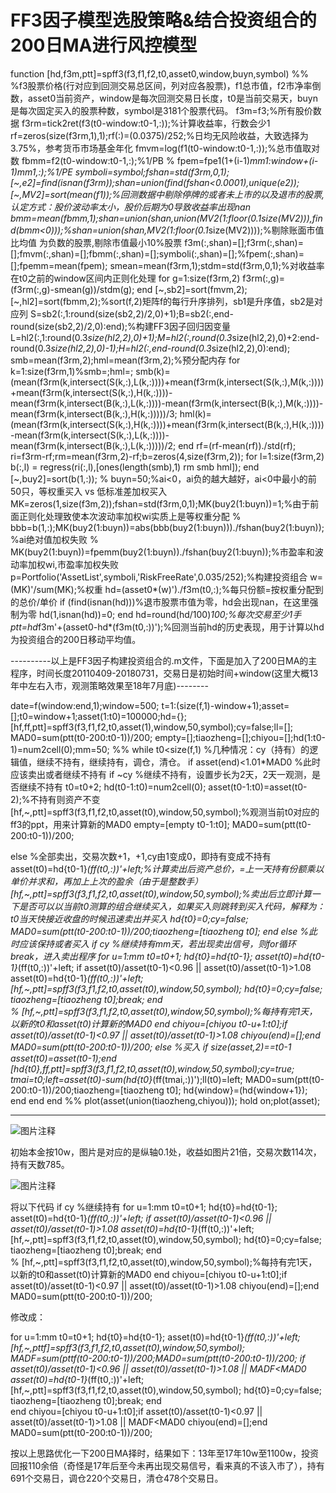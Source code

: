 # FF3因子模型选股策略&结合投资组合的200日MA进行风控模型

function [hd,f3m,ptt]=spff3(f3,f1,f2,t0,asset0,window,buyn,symbol)
%%
%f3股票价格(行对应到回测交易总区间，列对应各股票)，f1总市值，f2市净率倒数，asset0当前资产，window是每次回测交易日长度，t0是当前交易天，buyn是每次固定买入的股票种数，symbol是3181个股票代码。
    f3m=f3;%所有股价数据
    f3rm=tick2ret(f3(t0-window:t0-1,:));%计算收益率，行数会少1
    rf=zeros(size(f3rm,1),1);rf(:)=(0.0375)/252;%日均无风险收益，大致选择为3.75%，参考货币市场基金年化
    fmvm=log(f1(t0-window:t0-1,:));%总市值取对数
    fbmm=f2(t0-window:t0-1,:);%1/PB
%     fpem=fpe1(1+(i-1)*mm1:window+(i-1)*mm1,:);%1/PE
    symboli=symbol;fshan=std(f3rm,0,1);[~,e2]=find(isnan(f3rm));shan=union(find(fshan<0.0001),unique(e2));[~,MV2]=sort(mean(f1));%回测数据中剔除停牌的或者未上市的以及退市的股票,认定方式：股价波动率太小，股价后期为0导致收益率出现nan
    bmm=mean(fbmm,1);shan=union(shan,union(MV2(1:floor(0.1*size(MV2))),find(bmm<0)));%shan=union(shan,MV2(1:floor(0.1*size(MV2))));%剔除账面市值比均值 为负数的股票,剔除市值最小10%股票
    f3m(:,shan)=[];f3rm(:,shan)=[];fmvm(:,shan)=[];fbmm(:,shan)=[];symboli(:,shan)=[];%fpem(:,shan)=[];fpemm=mean(fpem);
    smean=mean(f3rm,1);stdm=std(f3rm,0,1);%对收益率在t0之前的window区间内正则化处理
    for g=1:size(f3rm,2)
        f3rm(:,g)=(f3rm(:,g)-smean(g))/stdm(g);
    end
    [~,sb2]=sort(fmvm,2);[~,hl2]=sort(fbmm,2);%sort(f,2)矩阵f的每行升序排列，sb1是升序值，sb2是对应列
    S=sb2(:,1:round(size(sb2,2)/2,0)+1);B=sb2(:,end-round(size(sb2,2)/2,0):end);%构建FF3因子回归因变量
    L=hl2(:,1:round(0.3*size(hl2,2),0)+1);M=hl2(:,round(0.3*size(hl2,2),0)+2:end-round(0.3*size(hl2,2),0)-1);H=hl2(:,end-round(0.3*size(hl2,2),0):end);
    smb=mean(f3rm,2);hml=mean(f3rm,2);%预分配内存
    for k=1:size(f3rm,1)%smb=;hml=;
        smb(k)=(mean(f3rm(k,intersect(S(k,:),L(k,:))))+mean(f3rm(k,intersect(S(k,:),M(k,:))))+mean(f3rm(k,intersect(S(k,:),H(k,:))))-mean(f3rm(k,intersect(B(k,:),L(k,:))))-mean(f3rm(k,intersect(B(k,:),M(k,:))))-mean(f3rm(k,intersect(B(k,:),H(k,:)))))/3;
        hml(k)=(mean(f3rm(k,intersect(S(k,:),H(k,:))))+mean(f3rm(k,intersect(B(k,:),H(k,:))))-mean(f3rm(k,intersect(S(k,:),L(k,:))))-mean(f3rm(k,intersect(B(k,:),L(k,:)))))/2;
    end
    rf=(rf-mean(rf))./std(rf);
    ri=f3rm-rf;rm=mean(f3rm,2)-rf;b=zeros(4,size(f3rm,2));
    for l=1:size(f3rm,2)
        b(:,l) = regress(ri(:,l),[ones(length(smb),1) rm smb hml]);
    end
    [~,buy2]=sort(b(1,:));
%     buyn=50;%ai<0，ai负的越大越好，ai<0中最小的前50只，等权重买入  vs  低标准差加权买入
    MK=zeros(1,size(f3m,2));fshan=std(f3rm,0,1);MK(buy2(1:buyn))=1;%由于前面正则化处理致使本次波动率加权wi实质上是等权重分配
%     bbb=b(1,:);MK(buy2(1:buyn))=abs(bbb(buy2(1:buyn)))./fshan(buy2(1:buyn));%ai绝对值加权失败
%     MK(buy2(1:buyn))=fpemm(buy2(1:buyn))./fshan(buy2(1:buyn));%市盈率和波动率加权wi,市盈率加权失败
    p=Portfolio('AssetList',symboli,'RiskFreeRate',0.035/252);%构建投资组合
    w=(MK)'/sum(MK);%权重
    hd=(asset0*(w)')./f3m(t0,:);%每只份额=按权重分配到的总价/单价
    if (find(isnan(hd)))%退市股票市值为零，hd会出现nan，在这里强制为零
        hd(1,isnan(hd))=0;
    end
    hd=round(hd/100)*100;%每次交易至少1手
   ptt=hd*f3m'+(asset0-hd*(f3m(t0,:))');%回测当前hd的历史表现，用于计算以hd为投资组合的200日移动平均值。
  
----------以上是FF3因子构建投资组合的.m文件，下面是加入了200日MA的主程序，时间长度20110409-20180731，交易日是初始时间+window(这里大概13年中左右入市，观测策略效果至18年7月底)--------

date=f(window:end,1);window=500;
t=1:(size(f,1)-window+1);asset=[];t0=window+1;asset(1:t0)=100000;hd={};
[hf,ff,ptt]=spff3(f3,f1,f2,t0,asset(1),window,50,symbol);cy=false;ll=[];
MAD0=sum(ptt(t0-200:t0-1))/200;
empty=[];tiaozheng=[];chiyou=[];hd(1:t0-1)=num2cell(0);mm=50;
%%
while t0<size(f,1)
    %几种情况：cy（持有）的逻辑值，继续不持有，继续持有，调仓，清仓。
    if asset(end)<1.01*MAD0        %此时应该卖出或者继续不持有
        if ~cy               %继续不持有，设置步长为2天，2天一观测，是否继续不持有
            t0=t0+2; hd(t0-1:t0)=num2cell(0);
            asset(t0-1:t0)=asset(t0-2);%不持有则资产不变
            [hf,~,ptt]=spff3(f3,f1,f2,t0,asset(t0),window,50,symbol);%观测当前t0对应的ff3的ppt，用来计算新的MAD0
            empty=[empty t0-1:t0];
            MAD0=sum(ptt(t0-200:t0-1))/200;
         
  else               %全部卖出，交易次数+1，+1,cy由1变成0，即持有变成不持有            
            asset(t0)=hd{t0-1}*(ff(t0,:))'+left;%计算卖出后资产总价，=上一天持有份额乘以单价并求和，再加上上次的盈余（由于是整数手）
            [hf,~,ptt]=spff3(f3,f1,f2,t0,asset(t0),window,50,symbol);%卖出后立即计算一下是否可以以当前t0测算的组合继续买入，如果买入则跳转到买入代码，解释为：t0当天快接近收盘的时候迅速卖出并买入
            hd{t0}=0;cy=false;
            MAD0=sum(ptt(t0-200:t0-1))/200;tiaozheng=[tiaozheng t0];
        end
    else                  %此时应该保持或者买入
        if cy             %继续持有mm天，若出现卖出信号，则for循环break，进入卖出程序
               for u=1:mm
                t0=t0+1;
                hd{t0}=hd{t0-1};
                asset(t0)=hd{t0-1}*(ff(t0,:))'+left;
                if asset(t0)/asset(t0-1)<0.96 || asset(t0)/asset(t0-1)>1.08
                    asset(t0)=hd{t0-1}*(ff(t0,:))'+left;
                    [hf,~,ptt]=spff3(f3,f1,f2,t0,asset(t0),window,50,symbol);
                    hd{t0}=0;cy=false;
                    tiaozheng=[tiaozheng t0];break;
                end    
               % [hf,~,ptt]=spff3(f3,f1,f2,t0,asset(t0),window,50,symbol);%每持有完1天，以新的t0和asset(t0)计算新的MAD0
            end
            chiyou=[chiyou t0-u+1:t0];if asset(t0)/asset(t0-1)<0.97 || asset(t0)/asset(t0-1)>1.08 chiyou(end)=[];end            
            MAD0=sum(ptt(t0-200:t0-1))/200;
        else         %买入
            if size(asset,2)==t0-1 asset(t0)=asset(t0-1);end
            [hd{t0},ff,ptt]=spff3(f3,f1,f2,t0,asset(t0),window,50,symbol);cy=true;
            tmai=t0;left=asset(t0)-sum(hd{t0}*(ff(tmai,:))');ll(t0)=left;
            MAD0=sum(ptt(t0-200:t0-1))/200;tiaozheng=[tiaozheng t0];
            hd{window}=(hd{window+1});
        end
    end
end
%%
plot(asset(union(tiaozheng,chiyou)));
hold on;plot(asset);

-----------
![图片注释](http://storage-uqer.datayes.com/5b446f44f94728016de93aa9/85fa1918-9c54-11e8-ac36-0242ac140002)

初始本金按10w，图片是对应的是纵轴0.1处，收益如图片21倍，交易次数114次，持有天数785。

![图片注释](http://storage-uqer.datayes.com/5b446f44f94728016de93aa9/3f288654-9f8e-11e8-ac36-0242ac140002)

将以下代码
if cy             %继续持有
               for u=1:mm
                t0=t0+1;
                hd{t0}=hd{t0-1};
                asset(t0)=hd{t0-1}*(ff(t0,:))'+left;
                if asset(t0)/asset(t0-1)<0.96 || asset(t0)/asset(t0-1)>1.08
                    asset(t0)=hd{t0-1}*(ff(t0,:))'+left;
                    [hf,~,ptt]=spff3(f3,f1,f2,t0,asset(t0),window,50,symbol);
                    hd{t0}=0;cy=false;
                    tiaozheng=[tiaozheng t0];break;
                end    
               % [hf,~,ptt]=spff3(f3,f1,f2,t0,asset(t0),window,50,symbol);%每持有完1天，以新的t0和asset(t0)计算新的MAD0
            end
            chiyou=[chiyou t0-u+1:t0];if asset(t0)/asset(t0-1)<0.97 || asset(t0)/asset(t0-1)>1.08 chiyou(end)=[];end            
            MAD0=sum(ptt(t0-200:t0-1))/200;

修改成：

for u=1:mm
                t0=t0+1;
                hd{t0}=hd{t0-1};
                asset(t0)=hd{t0-1}*(ff(t0,:))'+left;
                [hf,~,pttf]=spff3(f3,f1,f2,t0,asset(t0),window,50,symbol);
                MADF=sum(pttf(t0-200:t0-1))/200;MAD0=sum(ptt(t0-200:t0-1))/200;
                if asset(t0)/asset(t0-1)<0.96 || asset(t0)/asset(t0-1)>1.08 || MADF<MAD0
                    asset(t0)=hd{t0-1}*(ff(t0,:))'+left;
                    [hf,~,ptt]=spff3(f3,f1,f2,t0,asset(t0),window,50,symbol);
                    hd{t0}=0;cy=false;
                    tiaozheng=[tiaozheng t0];break;
                end    
              end
            chiyou=[chiyou t0-u+1:t0];if asset(t0)/asset(t0-1)<0.97 || asset(t0)/asset(t0-1)>1.08 || MADF<MAD0 chiyou(end)=[];end            
            MAD0=sum(ptt(t0-200:t0-1))/200;
    
按以上思路优化一下200日MA择时，结果如下：13年至17年10w至1100w，投资回报110余倍（奇怪是17年后至今未再出现交易信号，看来真的不该入市了），持有691个交易日，调仓220个交易日，清仓478个交易日。
